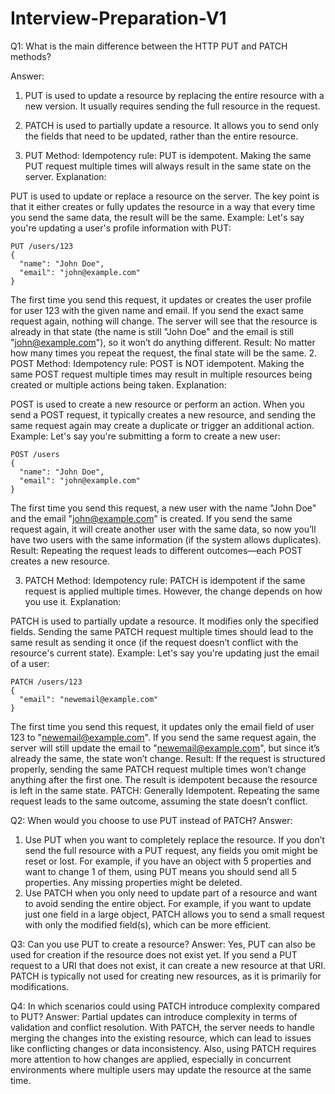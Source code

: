 # Interview-Preparation-V1
Q1: What is the main difference between the HTTP PUT and PATCH methods?

Answer:
1. PUT is used to update a resource by replacing the entire resource with a new version. It usually requires sending the full resource in the request.
2. PATCH is used to partially update a resource. It allows you to send only the fields that need to be updated, rather than the entire resource.

1. PUT Method:
Idempotency rule: PUT is idempotent. Making the same PUT request multiple times will always result in the same state on the server.
Explanation:

PUT is used to update or replace a resource on the server. The key point is that it either creates or fully updates the resource in a way that every time you send the same data, the result will be the same.
Example: Let's say you're updating a user's profile information with PUT:

    PUT /users/123
    {
      "name": "John Doe",
      "email": "john@example.com"
    }

The first time you send this request, it updates or creates the user profile for user 123 with the given name and email.
If you send the exact same request again, nothing will change. The server will see that the resource is already in that state (the name is still "John Doe" and the email is still "john@example.com"), so it won’t do anything different.
Result: No matter how many times you repeat the request, the final state will be the same.
2. POST Method:
Idempotency rule: POST is NOT idempotent. Making the same POST request multiple times may result in multiple resources being created or multiple actions being taken.
Explanation:

POST is used to create a new resource or perform an action. When you send a POST request, it typically creates a new resource, and sending the same request again may create a duplicate or trigger an additional action.
Example: Let's say you're submitting a form to create a new user:

    POST /users
    {
      "name": "John Doe",
      "email": "john@example.com"
    }
The first time you send this request, a new user with the name "John Doe" and the email "john@example.com" is created.
If you send the same request again, it will create another user with the same data, so now you’ll have two users with the same information (if the system allows duplicates).
Result: Repeating the request leads to different outcomes—each POST creates a new resource.

3. PATCH Method:
Idempotency rule: PATCH is idempotent if the same request is applied multiple times. However, the change depends on how you use it.
Explanation:

PATCH is used to partially update a resource. It modifies only the specified fields. Sending the same PATCH request multiple times should lead to the same result as sending it once (if the request doesn’t conflict with the resource's current state).
Example: Let's say you're updating just the email of a user:
    
    PATCH /users/123
    {
      "email": "newemail@example.com"
    }

The first time you send this request, it updates only the email field of user 123 to "newemail@example.com".
If you send the same request again, the server will still update the email to "newemail@example.com", but since it’s already the same, the state won’t change.
Result: If the request is structured properly, sending the same PATCH request multiple times won’t change anything after the first one. The result is idempotent because the resource is left in the same state.
PATCH: Generally Idempotent. Repeating the same request leads to the same outcome, assuming the state doesn’t conflict.

Q2: When would you choose to use PUT instead of PATCH?
Answer:
1. Use PUT when you want to completely replace the resource. If you don’t send the full resource with a PUT request, any fields you omit might be reset or lost.
For example, if you have an object with 5 properties and want to change 1 of them, using PUT means you should send all 5 properties. Any missing properties might be deleted.
2. Use PATCH when you only need to update part of a resource and want to avoid sending the entire object.
For example, if you want to update just one field in a large object, PATCH allows you to send a small request with only the modified field(s), which can be more efficient.

Q3: Can you use PUT to create a resource?
Answer:
Yes, PUT can also be used for creation if the resource does not exist yet. If you send a PUT request to a URI that does not exist, it can create a new resource at that URI.
PATCH is typically not used for creating new resources, as it is primarily for modifications.

Q4: In which scenarios could using PATCH introduce complexity compared to PUT?
Answer:
Partial updates can introduce complexity in terms of validation and conflict resolution. With PATCH, the server needs to handle merging the changes into the existing resource, which can lead to issues like conflicting changes or data inconsistency.
Also, using PATCH requires more attention to how changes are applied, especially in concurrent environments where multiple users may update the resource at the same time.
